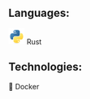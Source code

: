 <style>
img {
  height: 32px;
  width: 32px;
}
</style>

## Languages:
![Python](https://raw.githubusercontent.com/devicons/devicon/40cd6bc89a299dc50ac289f8e3b071d0dff49d9c/icons/python/python-original.svg)
Rust

## Technologies:
:whale: Docker

<!--
**9strebok/9strebok** is a ✨ _special_ ✨ repository because its `README.md` (this file) appears on your GitHub profile.

✅⚡❌
